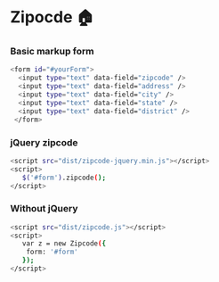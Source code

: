 # Zipocde :house:

### Basic markup form
```sh
<form id="#yourForm">
  <input type="text" data-field="zipcode" />
  <input type="text" data-field="address" />
  <input type="text" data-field="city" />
  <input type="text" data-field="state" />
  <input type="text" data-field="district" />
 </form>
```
### jQuery zipcode
```sh
<script src="dist/zipcode-jquery.min.js"></script>
<script>
   $('#form').zipcode();
</script>
```

### Without jQuery
```sh
<script src="dist/zipcode.js"></script>
<script>
   var z = new Zipcode({
    form: '#form'
   });
</script>
```